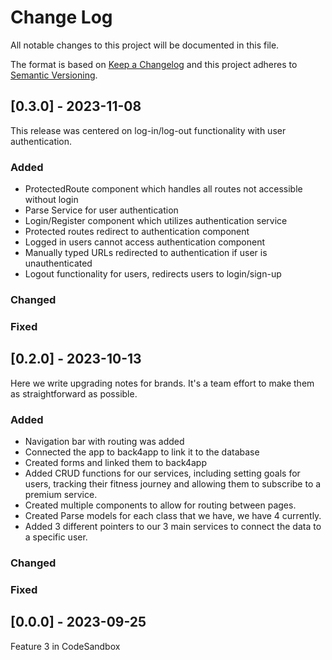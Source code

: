 
# Change Log
All notable changes to this project will be documented in this file.
 
The format is based on [Keep a Changelog](http://keepachangelog.com/)
and this project adheres to [Semantic Versioning](http://semver.org/).

## [0.3.0] - 2023-11-08
 
This release was centered on log-in/log-out functionality with
user authentication.
 
### Added
- ProtectedRoute component which handles all routes not accessible without login
- Parse Service for user authentication
- Login/Register component which utilizes authentication service
- Protected routes redirect to authentication component
- Logged in users cannot access authentication component
- Manually typed URLs redirected to authentication if user is unauthenticated
- Logout functionality for users, redirects users to login/sign-up

### Changed
 
### Fixed

## [0.2.0] - 2023-10-13
 
Here we write upgrading notes for brands. It's a team effort to make them as
straightforward as possible.
 
### Added
- Navigation bar with routing was added
- Connected the app to back4app to link it to the database
- Created forms and linked them to back4app
- Added CRUD functions for our services, including setting goals for users, tracking their fitness journey and allowing them to subscribe to a premium service.
- Created multiple components to allow for routing between pages.
- Created Parse models for each class that we have, we have 4 currently. 
- Added 3 different pointers to our 3 main services to connect the data to a specific user. 

### Changed
 
### Fixed
 
## [0.0.0] - 2023-09-25
  
Feature 3 in CodeSandbox
